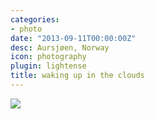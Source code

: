 ```yaml
---
categories:
- photo
date: "2013-09-11T00:00:00Z"
desc: Aursjøen, Norway
icon: photography
plugin: lightense
title: waking up in the clouds
---
```


<img src="/public/img/photography/norway-morning-lake.jpg" data-action="zoom" />
